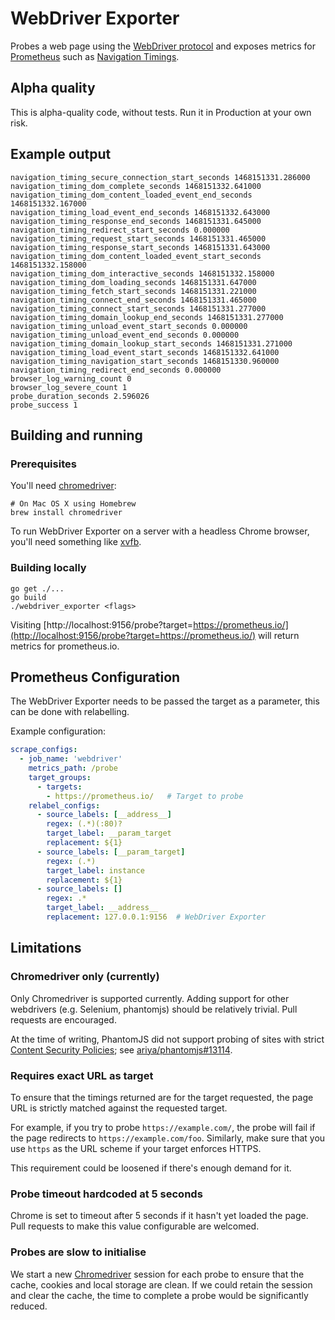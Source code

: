 # WebDriver Exporter

Probes a web page using the [WebDriver protocol][] and exposes metrics for
[Prometheus][] such as [Navigation Timings][].

[Prometheus]: https://prometheus.io/
[Navigation Timings]: https://www.w3.org/TR/navigation-timing/
[WebDriver protocol]: https://www.w3.org/TR/webdriver/

## Alpha quality

This is alpha-quality code, without tests. Run it in Production at your own
risk.

## Example output

```
navigation_timing_secure_connection_start_seconds 1468151331.286000
navigation_timing_dom_complete_seconds 1468151332.641000
navigation_timing_dom_content_loaded_event_end_seconds 1468151332.167000
navigation_timing_load_event_end_seconds 1468151332.643000
navigation_timing_response_end_seconds 1468151331.645000
navigation_timing_redirect_start_seconds 0.000000
navigation_timing_request_start_seconds 1468151331.465000
navigation_timing_response_start_seconds 1468151331.643000
navigation_timing_dom_content_loaded_event_start_seconds 1468151332.158000
navigation_timing_dom_interactive_seconds 1468151332.158000
navigation_timing_dom_loading_seconds 1468151331.647000
navigation_timing_fetch_start_seconds 1468151331.221000
navigation_timing_connect_end_seconds 1468151331.465000
navigation_timing_connect_start_seconds 1468151331.277000
navigation_timing_domain_lookup_end_seconds 1468151331.277000
navigation_timing_unload_event_start_seconds 0.000000
navigation_timing_unload_event_end_seconds 0.000000
navigation_timing_domain_lookup_start_seconds 1468151331.271000
navigation_timing_load_event_start_seconds 1468151332.641000
navigation_timing_navigation_start_seconds 1468151330.960000
navigation_timing_redirect_end_seconds 0.000000
browser_log_warning_count 0
browser_log_severe_count 1
probe_duration_seconds 2.596026
probe_success 1
```

## Building and running

### Prerequisites

You'll need [chromedriver][]:

    # On Mac OS X using Homebrew
    brew install chromedriver

To run WebDriver Exporter on a server with a headless Chrome browser,
you'll need something like [xvfb][].

[chromedriver]: https://sites.google.com/a/chromium.org/chromedriver/
[xvfb]: https://www.x.org/archive/X11R7.6/doc/man/man1/Xvfb.1.xhtml

### Building locally

    go get ./...
    go build
    ./webdriver_exporter <flags>

Visiting [http://localhost:9156/probe?target=https://prometheus.io/](http://localhost:9156/probe?target=https://prometheus.io/)
will return metrics for prometheus.io.

## Prometheus Configuration

The WebDriver Exporter needs to be passed the target as a parameter,
this can be done with relabelling.

Example configuration:

```yaml
scrape_configs:
  - job_name: 'webdriver'
    metrics_path: /probe
    target_groups:
      - targets:
        - https://prometheus.io/   # Target to probe
    relabel_configs:
      - source_labels: [__address__]
        regex: (.*)(:80)?
        target_label: __param_target
        replacement: ${1}
      - source_labels: [__param_target]
        regex: (.*)
        target_label: instance
        replacement: ${1}
      - source_labels: []
        regex: .*
        target_label: __address__
        replacement: 127.0.0.1:9156  # WebDriver Exporter
```

## Limitations

### Chromedriver only (currently)

Only Chromedriver is supported currently. Adding support for other webdrivers
(e.g. Selenium, phantomjs) should be relatively trivial. Pull requests are
encouraged.

At the time of writing, PhantomJS did not support probing of sites with strict
[Content Security Policies][]; see [ariya/phantomjs#13114][].

[Content Security Policies]: https://www.w3.org/TR/CSP1/
[ariya/phantomjs#13114]: https://github.com/ariya/phantomjs/issues/13114

### Requires exact URL as target

To ensure that the timings returned are for the target requested, the page URL
is strictly matched against the requested target.

For example, if you try to probe `https://example.com/`, the probe will fail if
the page redirects to `https://example.com/foo`. Similarly, make sure that you
use `https` as the URL scheme if your target enforces HTTPS.

This requirement could be loosened if there's enough demand for it.

### Probe timeout hardcoded at 5 seconds

Chrome is set to timeout after 5 seconds if it hasn't yet loaded the page. Pull
requests to make this value configurable are welcomed.

### Probes are slow to initialise

We start a new [Chromedriver][] session for each probe to ensure that the
cache, cookies and local storage are clean. If we could retain the session and
clear the cache, the time to complete a probe would be significantly reduced.
